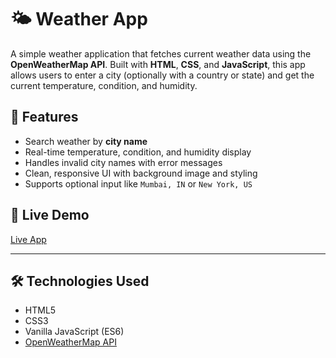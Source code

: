 # 🌤️ Weather App

A simple weather application that fetches current weather data using the **OpenWeatherMap API**. Built with **HTML**, **CSS**, and **JavaScript**,
this app allows users to enter a city (optionally with a country or state) and get the current temperature, condition, and humidity.

## 🔧 Features

- Search weather by **city name**
- Real-time temperature, condition, and humidity display
- Handles invalid city names with error messages
- Clean, responsive UI with background image and styling
- Supports optional input like `Mumbai, IN` or `New York, US`

## 🚀 Live Demo

<!-- If hosted on GitHub Pages or Netlify, add the link -->
[Live App](https://yourusername.github.io/weather-app)

---

## 🛠️ Technologies Used

- HTML5
- CSS3
- Vanilla JavaScript (ES6)
- [OpenWeatherMap API](https://openweathermap.org/api)
